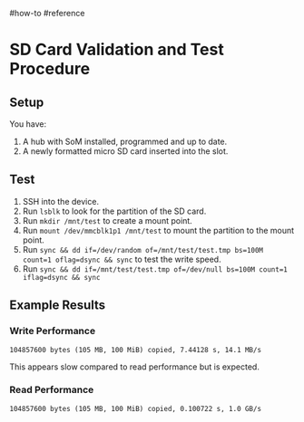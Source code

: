 #how-to #reference
# SD Card Validation and Test Procedure

## Setup

You have:

1. A hub with SoM installed, programmed and up to date.
2. A newly formatted micro SD card inserted into the slot.

## Test

1. SSH into the device.
2. Run `lsblk` to look for the partition of the SD card.
3. Run `mkdir /mnt/test` to create a mount point.
4. Run `mount /dev/mmcblk1p1 /mnt/test` to mount the partition to the mount point.
5. Run `sync && dd if=/dev/random of=/mnt/test/test.tmp bs=100M count=1 oflag=dsync && sync` to test the write speed.
6. Run `sync && dd if=/mnt/test/test.tmp of=/dev/null bs=100M count=1 iflag=dsync && sync`


## Example Results

### Write Performance

```
104857600 bytes (105 MB, 100 MiB) copied, 7.44128 s, 14.1 MB/s
```

This appears slow compared to read performance but is expected.

### Read Performance

```
104857600 bytes (105 MB, 100 MiB) copied, 0.100722 s, 1.0 GB/s
```
